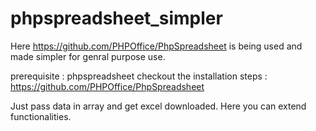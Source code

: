# phpspreadsheet_simpler

Here https://github.com/PHPOffice/PhpSpreadsheet is being used and made simpler for genral purpose use.

prerequisite : phpspreadsheet
checkout the installation steps : https://github.com/PHPOffice/PhpSpreadsheet

Just pass data in array and get excel downloaded.
Here you can extend functionalities.

